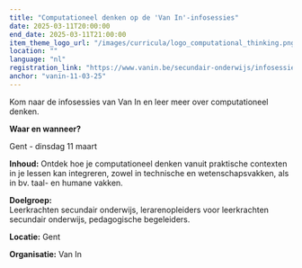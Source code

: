 ```yaml
---
title: "Computationeel denken op de 'Van In'-infosessies"
date: 2025-03-11T20:00:00
end_date: 2025-03-11T21:00:00
item_theme_logo_url: "/images/curricula/logo_computational_thinking.png"
location: ""
language: "nl"
registration_link: "https://www.vanin.be/secundair-onderwijs/infosessies/infosessies-op-locatie/"
anchor: "vanin-11-03-25"
---
```

Kom naar de infosessies van Van In en leer meer over computationeel denken.

**Waar en wanneer?**

Gent - dinsdag 11 maart


**Inhoud:** Ontdek hoe je computationeel denken vanuit praktische contexten in je lessen kan integreren, zowel in technische en wetenschapsvakken, als in bv. taal- en humane vakken.

**Doelgroep:** <br>
Leerkrachten secundair onderwijs, lerarenopleiders voor leerkrachten secundair onderwijs, pedagogische begeleiders.

**Locatie:** Gent

**Organisatie:** Van In
